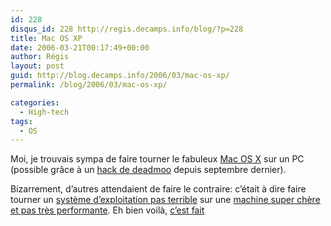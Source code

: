 ```yaml
---
id: 228
disqus_id: 228 http://regis.decamps.info/blog/?p=228
title: Mac OS XP
date: 2006-03-21T00:17:49+00:00
author: Régis
layout: post
guid: http://blog.decamps.info/2006/03/mac-os-xp/
permalink: /blog/2006/03/mac-os-xp/

categories:
  - High-tech
tags:
  - OS
---
```

Moi, je trouvais sympa de faire tourner le fabuleux [Mac OS X](http://www.apple.com/fr/macosx/) sur un PC (possible grâce à un [hack de deadmoo](http://wiki.osx86project.org/wiki/index.php/Main_Page) depuis septembre dernier).

Bizarrement, d’autres attendaient de faire le contraire: c’était à dire faire tourner un [système d’exploitation pas terrible](http://www.microsoft.com/france/windows/xp/) sur une [machine super chère et pas très performante](http://www.apple.com/francestore/). Eh bien voilà, [c’est fait](http://onmac.net/)
